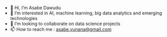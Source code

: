 - 👋 Hi, I’m Asabe Dawudu
- 👀 I’m interested in AI, machine learning, big data analytics and emerging technologies
- 💞️ I’m looking to collaborate on data science projects
- 📫 How to reach me : asabe.yunana@gmail.com

<!---
aydawudu/aydawudu is a ✨ special ✨ repository because its `README.md` (this file) appears on your GitHub profile.
You can click the Preview link to take a look at your changes.
--->

